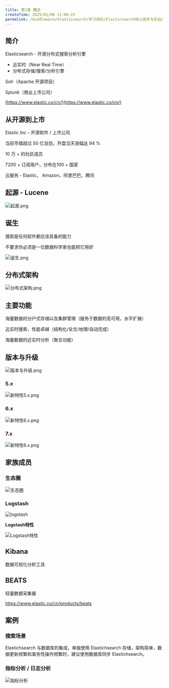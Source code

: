 ```yaml
---
title: 第1章 概述
createTime: 2025/01/08 11:06:19
permalink: /middleware/elasticsearch/学习资料/Elasticsearch核心技术与实战/第1章 概述/
---
```




## 简介

Elasticsearch - 开源分布式搜索分析引擎

- 近实时（Near Real Time）
- 分布式存储/搜索/分析引擎

Solr（Apache 开源项目）

Splunk（商业上市公司）

[https://www.elastic.co/cn/](https://www.elastic.co/cn/)

## 从开源到上市

Elastic Inc - 开源软件 / 上市公司

当前市值超过 50 亿没劲，开盘当天涨幅达 94 %

10 万 + 的社区成员

7200 + 订阅用户，分布在100 + 国家

云服务 - Elastic， Amazon，阿里巴巴，腾讯


## 起源 - Lucene

![起源.png](/images/middleware/elasticsearch/Elasticsearch核心技术与实战/第1章/起源.png)

## 诞生

搜索是任何软件都应该具备的能力

不要求你必须是一位数据科学家也能把它用好

![诞生.png](/images/middleware/elasticsearch/Elasticsearch核心技术与实战/第1章/诞生.png)

## 分布式架构

![分布式架构.png](/images/middleware/elasticsearch/Elasticsearch核心技术与实战/第1章/分布式架构.png)

## 主要功能

海量数据的分户式存储以及集群管理（服务于数据的高可用，水平扩展）

近实时搜索，性能卓越（结构化/全文/地理/自动完成）

海量数据的近实时分析（聚合功能）

## 版本与升级

![版本与升级.png](/images/middleware/elasticsearch/Elasticsearch核心技术与实战/第1章/版本与升级.png)

### 5.x

![新特性5.x.png](/images/middleware/elasticsearch/Elasticsearch核心技术与实战/第1章/新特性5.x.png)

### 6.x

![新特性6.x.png](/images/middleware/elasticsearch/Elasticsearch核心技术与实战/第1章/新特性6.x.png)

### 7.x

![新特性6.x.png](/images/middleware/elasticsearch/Elasticsearch核心技术与实战/第1章/新特性7.x.png)

## 家族成员

### 生态圈

![生态圈](/images/middleware/elasticsearch/Elasticsearch核心技术与实战/第1章/生态圈.png)

### Logstash

![logstash](/images/middleware/elasticsearch/Elasticsearch核心技术与实战/第1章/logstash.png)

**Logstash特性**

![Logstash特性](/images/middleware/elasticsearch/Elasticsearch核心技术与实战/第1章/logstash特性.png)

## Kibana

数据可视化分析工具

## BEATS

轻量数据采集器

https://www.elastic.co/cn/products/beats

## 案例

### 搜索场景

Elastichsearch 与数据库的集成，单独使用 Elastichsearch 存储，架构简单，数据更新频繁和事务性操作频繁时，建议使用数据库同步 Elastichsearch。

### 指标分析 / 日志分析

![指标分析](/images/middleware/elasticsearch/Elasticsearch核心技术与实战/第1章/指标分析.png)